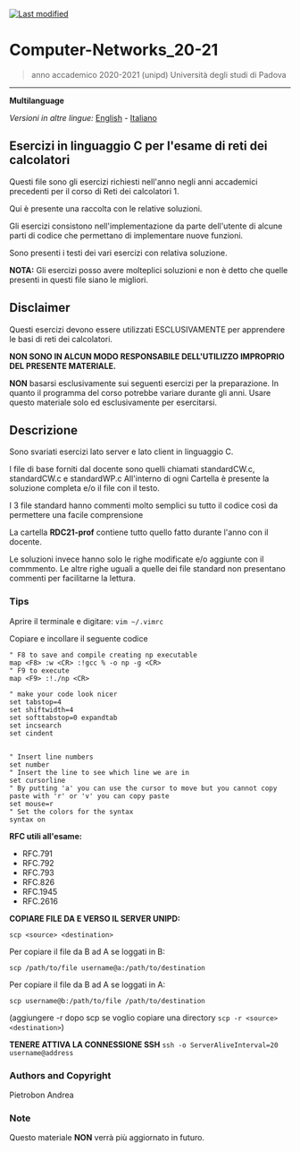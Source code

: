 [![Last modified](https://img.shields.io/badge/Last%20modified-10--Aug--2021-red)](https://github.com/Piero24/F.SW16-17)
# Computer-Networks_20-21

> anno accademico 2020-2021 (unipd)
> Università degli studi di Padova

---
**Multilanguage**

*Versioni in altre lingue:* [English](https://github.com/Piero24/Computer-Networks_20-21/blob/main/README-EN.md) - [Italiano](https://github.com/Piero24/Computer-Networks_20-21/blob/main/README.md)

## Esercizi in linguaggio C per l'esame di reti dei calcolatori


Questi file sono gli esercizi richiesti nell'anno negli anni accademici precedenti per
il corso di Reti dei calcolatori 1.

Qui è presente una raccolta con le relative soluzioni.

Gli esercizi consistono nell'implementazione da parte dell'utente di alcune parti di codice
che permettano di implementare nuove funzioni.

Sono presenti i testi dei vari esercizi con relativa soluzione.

**NOTA:** Gli esercizi posso avere molteplici soluzioni e non è detto che quelle presenti
in questi file siano le migliori.


## Disclaimer


Questi esercizi devono essere utilizzati ESCLUSIVAMENTE per apprendere le basi
di reti dei calcolatori.


**NON SONO IN ALCUN MODO RESPONSABILE DELL'UTILIZZO IMPROPRIO DEL PRESENTE MATERIALE.**


**NON** basarsi esclusivamente sui seguenti esercizi per la preparazione.
In quanto il programma del corso potrebbe variare durante gli anni.
Usare questo materiale solo ed esclusivamente per esercitarsi.


## Descrizione


Sono svariati esercizi lato server e lato client in linguaggio C.

I file di base forniti dal docente sono quelli chiamati standardCW.c, standardCW.c e standardWP.c
All'interno di ogni Cartella è presente la soluzione completa e/o il file con il testo.

I 3 file standard hanno commenti molto semplici su tutto il codice così da permettere
una facile comprensione

La cartella **RDC21-prof** contiene tutto quello fatto durante l'anno con il docente. 

Le soluzioni invece hanno solo le righe modificate e/o aggiunte con il commmento.
Le altre righe uguali a quelle dei file standard non presentano commenti per facilitarne la lettura.

### Tips

Aprire il terminale e digitare: `vim ~/.vimrc`

Copiare e incollare il seguente codice

```
" F8 to save and compile creating np executable                                                                                                                                           
map <F8> :w <CR> :!gcc % -o np -g <CR>
" F9 to execute
map <F9> :!./np <CR>

" make your code look nicer
set tabstop=4
set shiftwidth=4
set softtabstop=0 expandtab
set incsearch
set cindent


" Insert line numbers
set number
" Insert the line to see which line we are in
set cursorline
" By putting 'a' you can use the cursor to move but you cannot copy paste with 'r' or 'v' you can copy paste
set mouse=r
" Set the colors for the syntax
syntax on
```

**RFC utili all'esame:**

- RFC.791
- RFC.792
- RFC.793
- RFC.826
- RFC.1945
- RFC.2616

**COPIARE FILE DA E VERSO IL SERVER UNIPD:**

`scp <source> <destination>`

Per copiare il file da B ad A se loggati in B:

`scp /path/to/file username@a:/path/to/destination`

Per copiare il file da B ad A se loggati in A:

`scp username@b:/path/to/file /path/to/destination`

(aggiungere -r dopo scp se voglio copiare una directory `scp -r <source> <destination>`)

**TENERE ATTIVA LA CONNESSIONE SSH**
`ssh -o ServerAliveInterval=20 username@address`




### Authors and Copyright

Pietrobon Andrea

### Note

Questo materiale **NON** verrà più aggiornato in futuro.
